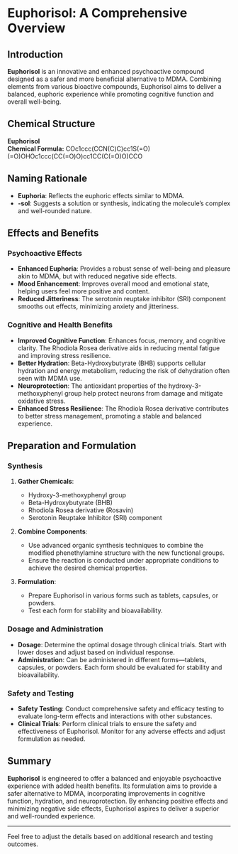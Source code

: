 # Euphorisol: A Comprehensive Overview

## Introduction

**Euphorisol** is an innovative and enhanced psychoactive compound designed as a safer and more beneficial alternative to MDMA. Combining elements from various bioactive compounds, Euphorisol aims to deliver a balanced, euphoric experience while promoting cognitive function and overall well-being.

## Chemical Structure

**Euphorisol**  
**Chemical Formula:** COc1ccc(CCN(C)C)cc1S(=O)(=O)OHOc1ccc(CC(=O)O)cc1CC(C(=O)O)CCO

## Naming Rationale

- **Euphoria**: Reflects the euphoric effects similar to MDMA.
- **-sol**: Suggests a solution or synthesis, indicating the molecule’s complex and well-rounded nature.

## Effects and Benefits

### Psychoactive Effects

- **Enhanced Euphoria**: Provides a robust sense of well-being and pleasure akin to MDMA, but with reduced negative side effects.
- **Mood Enhancement**: Improves overall mood and emotional state, helping users feel more positive and content.
- **Reduced Jitteriness**: The serotonin reuptake inhibitor (SRI) component smooths out effects, minimizing anxiety and jitteriness.

### Cognitive and Health Benefits

- **Improved Cognitive Function**: Enhances focus, memory, and cognitive clarity. The Rhodiola Rosea derivative aids in reducing mental fatigue and improving stress resilience.
- **Better Hydration**: Beta-Hydroxybutyrate (BHB) supports cellular hydration and energy metabolism, reducing the risk of dehydration often seen with MDMA use.
- **Neuroprotection**: The antioxidant properties of the hydroxy-3-methoxyphenyl group help protect neurons from damage and mitigate oxidative stress.
- **Enhanced Stress Resilience**: The Rhodiola Rosea derivative contributes to better stress management, promoting a stable and balanced experience.

## Preparation and Formulation

### Synthesis

1. **Gather Chemicals**:
   - Hydroxy-3-methoxyphenyl group
   - Beta-Hydroxybutyrate (BHB)
   - Rhodiola Rosea derivative (Rosavin)
   - Serotonin Reuptake Inhibitor (SRI) component

2. **Combine Components**:
   - Use advanced organic synthesis techniques to combine the modified phenethylamine structure with the new functional groups.
   - Ensure the reaction is conducted under appropriate conditions to achieve the desired chemical properties.

3. **Formulation**:
   - Prepare Euphorisol in various forms such as tablets, capsules, or powders.
   - Test each form for stability and bioavailability.

### Dosage and Administration

- **Dosage**: Determine the optimal dosage through clinical trials. Start with lower doses and adjust based on individual response.
- **Administration**: Can be administered in different forms—tablets, capsules, or powders. Each form should be evaluated for stability and bioavailability.

### Safety and Testing

- **Safety Testing**: Conduct comprehensive safety and efficacy testing to evaluate long-term effects and interactions with other substances.
- **Clinical Trials**: Perform clinical trials to ensure the safety and effectiveness of Euphorisol. Monitor for any adverse effects and adjust formulation as needed.

## Summary

**Euphorisol** is engineered to offer a balanced and enjoyable psychoactive experience with added health benefits. Its formulation aims to provide a safer alternative to MDMA, incorporating improvements in cognitive function, hydration, and neuroprotection. By enhancing positive effects and minimizing negative side effects, Euphorisol aspires to deliver a superior and well-rounded experience.

---
Feel free to adjust the details based on additional research and testing outcomes.
